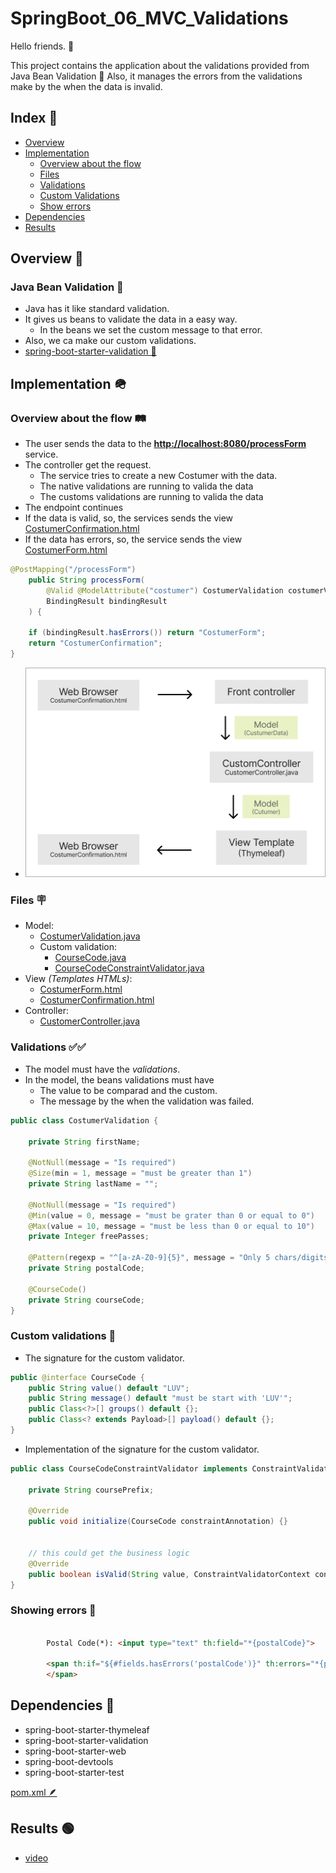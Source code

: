 # SpringBoot_06_MVC_Validations

Hello friends. 👋

This project contains the application about the validations provided from Java Bean Validation 🫘
Also, it manages the errors from the validations make by the when the data is invalid.


## Index 🚀

- [Overview](#overview-)
- [Implementation](#implementation-)
    - [Overview about the flow](#overview-about-the-flow-️)
    - [Files](#files-)
    - [Validations](#validations-)
    - [Custom Validations](#custom-validations-)
    - [Show errors](#showing-errors-)
- [Dependencies](#dependencies-)
- [Results](#results-)



## Overview 👀

### Java Bean Validation 🫘
- Java has it like standard validation.
- It gives us beans to validate the data in a easy way.
    - In the beans we set the custom message to that error.
- Also, we ca make our custom validations.
- [spring-boot-starter-validation 🫘](https://docs.spring.io/spring-framework/reference/core/validation/beanvalidation.html)



## Implementation 🪖

### Overview about the flow 🛤️

- The user sends the data to the **[http://localhost:8080/processForm](http://localhost:8080/processForm)** service.
- The controller get the request.
    - The service tries to create a new Costumer with the data.
    - The native validations are running to valida the data
    - The customs validations are running to valida the data
- The endpoint continues
- If the data is valid, so, the services sends the view [CostumerConfirmation.html](target/classes/templates/CostumerConfirmation.html)
- If the data has errors, so, the service sends the view [CostumerForm.html](target/classes/templates/CostumerForm.html)

```java
@PostMapping("/processForm")
    public String processForm(
        @Valid @ModelAttribute("costumer") CostumerValidation costumerValidation,
        BindingResult bindingResult
    ) {

    if (bindingResult.hasErrors()) return "CostumerForm";
    return "CostumerConfirmation";
}
```

- ![Overview about the flow](<DOCs/images/Frame 14 (1).png>)

### Files 🪧

- Model:
    - [CostumerValidation.java](src/main/java/com/mvc/validations/validationsdemo/CostumerValidation.java)
    - Custom validation:
        - [CourseCode.java](src/main/java/com/mvc/validations/validationsdemo/validation/CourseCode.java)
        - [CourseCodeConstraintValidator.java](src/main/java/com/mvc/validations/validationsdemo/validation/CourseCodeConstraintValidator.java)
- View *(Templates HTMLs)*:
    - [CostumerForm.html](src/main/resources/templates/CostumerForm.html)
    - [CostumerConfirmation.html](src/main/resources/templates/CostumerConfirmation.html)
- Controller:
    - [CustomerController.java](src/main/java/com/mvc/validations/validationsdemo/CustomerController.java)


### Validations ✅✅

- The model must have the *validations*.
- In the model, the beans validations must have
    - The value to be comparad and the custom.
    - The message by the when the validation was failed.

```java
public class CostumerValidation {

    private String firstName;

    @NotNull(message = "Is required")
    @Size(min = 1, message = "must be greater than 1")
    private String lastName = "";

    @NotNull(message = "Is required")
    @Min(value = 0, message = "must be grater than 0 or equal to 0")
    @Max(value = 10, message = "must be less than 0 or equal to 10")
    private Integer freePasses;

    @Pattern(regexp = "^[a-zA-Z0-9]{5}", message = "Only 5 chars/digits")
    private String postalCode;

    @CourseCode()
    private String courseCode;
}
```

### Custom validations 🧰

- The signature for the custom validator.
```java
public @interface CourseCode {
    public String value() default "LUV";
    public String message() default "must be start with 'LUV'";
    public Class<?>[] groups() default {};
    public Class<? extends Payload>[] payload() default {};
}
```

- Implementation of the signature for the custom validator.
```java
public class CourseCodeConstraintValidator implements ConstraintValidator<CourseCode, String> {

    private String coursePrefix;

    @Override
    public void initialize(CourseCode constraintAnnotation) {}


    // this could get the business logic
    @Override
    public boolean isValid(String value, ConstraintValidatorContext context) {}
}
```

### Showing errors 🔴

```html

        Postal Code(*): <input type="text" th:field="*{postalCode}">

        <span th:if="${#fields.hasErrors('postalCode')}" th:errors="*{postalCode}" class="error">
        </span>

```



## Dependencies 🧰

- spring-boot-starter-thymeleaf
- spring-boot-starter-validation
- spring-boot-starter-web
- spring-boot-devtools
- spring-boot-starter-test

[pom.xml 🪶](pom.xml)



## Results 🟢
- [video](https://github.com/user-attachments/assets/7bf2537f-c7ed-4f28-b7a0-9eb97a51f0dc)
